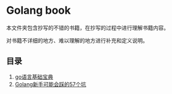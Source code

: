 # Golang book

本文件夹包含抄写的不错的书籍，在抄写的过程中进行理解书籍内容。

对书籍不详细的地方、难以理解的地方进行补充和定义说明。


## 目录

1. [go语言基础宝典](./1-go%E8%AF%AD%E8%A8%80%E5%9F%BA%E7%A1%80%E5%AE%9D%E5%85%B8.md)
2. [Golang新手可能会踩的57个坑](./2-Golang%E6%96%B0%E6%89%8B%E5%8F%AF%E8%83%BD%E4%BC%9A%E8%B8%A9%E7%9A%8457%E4%B8%AA%E5%9D%91.md)